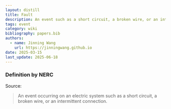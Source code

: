 ```yaml
---
layout: distill
title: Fault
description: An event such as a short circuit, a broken wire, or an intermittent connection.
tags: event
category: wiki
bibliography: papers.bib
authors:
  - name: Jinning Wang
    url: https://jinningwang.github.io
date: 2025-03-15
last_update: 2025-06-18
---
```


### Definition by NERC

Source: <d-cite key="nerc2024glossary"></d-cite>

> An event occurring on an electric system such as a short circuit, a broken wire, or an intermittent connection.

